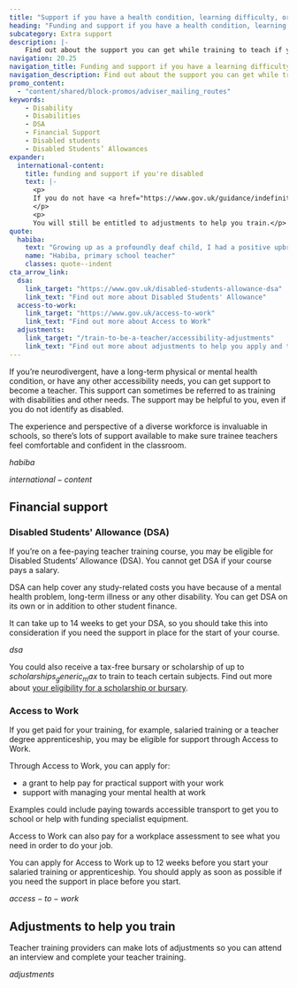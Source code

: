 ```yaml
---
title: "Support if you have a health condition, learning difficulty, or neurodiversity"
heading: "Funding and support if you have a health condition, learning difficulty, or neurodiversity"
subcategory: Extra support
description: |-
    Find out about the support you can get while training to teach if you're neurodivergent, have a long-term health condition, or other accessibility needs.
navigation: 20.25
navigation_title: Funding and support if you have a learning difficulty, health condition or disability
navigation_description: Find out about the support you can get while training to teach if you're neurodivergent, have a long-term physical or mental health condition, or have any other accessibility need.
promo_content:
  - "content/shared/block-promos/adviser_mailing_routes"
keywords:
    - Disability
    - Disabilities
    - DSA
    - Financial Support
    - Disabled students
    - Disabled Students’ Allowances
expander:
  international-content:
    title: funding and support if you're disabled
    text: |-
      <p>
      If you do not have <a href="https://www.gov.uk/guidance/indefinite-leave-to-remain-in-the-uk">indefinite leave to remain in the UK</a>, you're unlikely to be eligible for this financial support (unless you’ve applied to the Afghan or Ukraine resettlement schemes). Find out about the <a href="/non-uk-teachers/fees-and-funding-for-non-uk-trainees">financial support available for non-UK citizens</a>.
      </p>
      <p>
      You will still be entitled to adjustments to help you train.</p>
quote:
  habiba:
    text: "Growing up as a profoundly deaf child, I had a positive upbringing in my mainstream primary school. The teachers were amazing in terms of support and treating me equally. They inspired me to become a primary school teacher."
    name: "Habiba, primary school teacher"
    classes: quote--indent
cta_arrow_link:
  dsa:
    link_target: "https://www.gov.uk/disabled-students-allowance-dsa"
    link_text: "Find out more about Disabled Students' Allowance"
  access-to-work:
    link_target: "https://www.gov.uk/access-to-work"
    link_text: "Find out more about Access to Work"
  adjustments:
    link_target: "/train-to-be-a-teacher/accessibility-adjustments"
    link_text: "Find out more about adjustments to help you apply and train"
---
```


If you’re neurodivergent, have a long-term physical or mental health condition, or have any other accessibility needs, you can get support to become a teacher. This support can sometimes be referred to as training with disabilities and other needs. The support may be helpful to you, even if you do not identify as disabled.

The experience and perspective of a diverse workforce is invaluable in schools, so there’s lots of support available to make sure trainee teachers feel comfortable and confident in the classroom.

$habiba$

$international-content$

## Financial support

### Disabled Students' Allowance (DSA)

If you’re on a fee-paying teacher training course, you may be eligible for Disabled Students’ Allowance (DSA). You cannot get DSA if your course pays a salary. 

DSA can help cover any study-related costs you have because of a mental health problem, long-term illness or any other disability. You can get DSA on its own or in addition to other student finance. 

It can take up to 14 weeks to get your DSA, so you should take this into consideration if you need the support in place for the start of your course.

$dsa$

You could also receive a tax-free bursary or scholarship of up to $scholarships_generic_max$ to train to teach certain subjects. Find out more about [your eligibility for a scholarship or bursary](/funding-and-support/scholarships-and-bursaries).

### Access to Work

If you get paid for your training, for example, salaried training or a teacher degree apprenticeship, you may be eligible for support through Access to Work. 

Through Access to Work, you can apply for: 

* a grant to help pay for practical support with your work 
* support with managing your mental health at work

Examples could include paying towards accessible transport to get you to school or help with funding specialist equipment.  

Access to Work can also pay for a workplace assessment to see what you need in order to do your job. 

You can apply for Access to Work up to 12 weeks before you start your salaried training or apprenticeship. You should apply as soon as possible if you need the support in place before you start.

$access-to-work$

## Adjustments to help you train

Teacher training providers can make lots of adjustments so you can attend an interview and complete your teacher training.

$adjustments$
